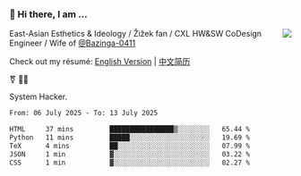 ### 👋 Hi there, I am ...

<img align="right" src="https://github-readme-stats.vercel.app/api?username=vickiegpt&show_icons=true&icon_color=0366d6&bg_color=ffffff&hide_title=true" />

East-Asian Esthetics & Ideology / Žižek fan / CXL HW&SW CoDesign Engineer / Wife of [@Bazinga-0411](https://bazinga-0411.github.io/)

Check out my résumé: [English Version](http://asplos.dev/) | [中文简历](http://asplos.dev/CN.html)

⚧️ 
🏳️‍⚧️ 

System Hacker.


<!--START_SECTION:waka-->

```txt
From: 06 July 2025 - To: 13 July 2025

HTML     37 mins         ████████████████▒░░░░░░░░   65.44 %
Python   11 mins         █████░░░░░░░░░░░░░░░░░░░░   19.69 %
TeX      4 mins          ██░░░░░░░░░░░░░░░░░░░░░░░   07.99 %
JSON     1 min           ▓░░░░░░░░░░░░░░░░░░░░░░░░   03.22 %
CSS      1 min           ▓░░░░░░░░░░░░░░░░░░░░░░░░   02.27 %
```

<!--END_SECTION:waka-->
